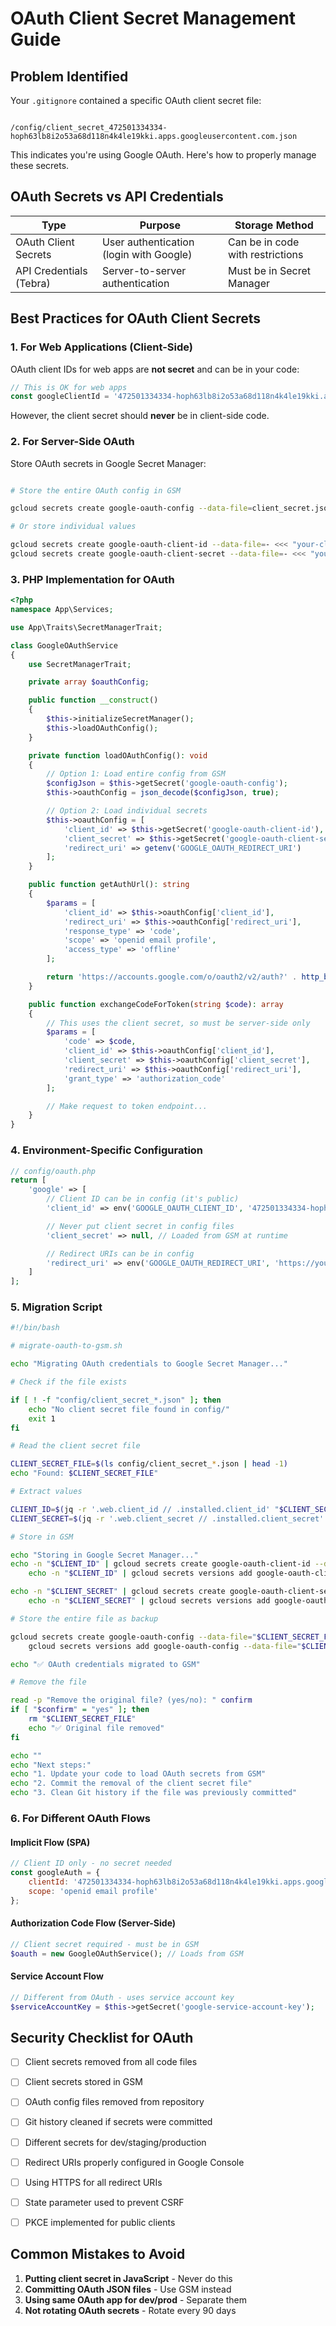 
# OAuth Client Secret Management Guide

## Problem Identified

Your `.gitignore` contained a specific OAuth client secret file:

```

/config/client_secret_472501334334-hoph63lb8i2o53a68d118n4k4le19kki.apps.googleusercontent.com.json

```

This indicates you're using Google OAuth. Here's how to properly manage these secrets.

## OAuth Secrets vs API Credentials

| Type | Purpose | Storage Method |
|------|---------|----------------|
| OAuth Client Secrets | User authentication (login with Google) | Can be in code with restrictions |
| API Credentials (Tebra) | Server-to-server authentication | Must be in Secret Manager |

## Best Practices for OAuth Client Secrets

### 1. For Web Applications (Client-Side)

OAuth client IDs for web apps are **not secret** and can be in your code:

```javascript
// This is OK for web apps
const googleClientId = '472501334334-hoph63lb8i2o53a68d118n4k4le19kki.apps.googleusercontent.com';

```

However, the client secret should **never** be in client-side code.

### 2. For Server-Side OAuth

Store OAuth secrets in Google Secret Manager:

```bash

# Store the entire OAuth config in GSM

gcloud secrets create google-oauth-config --data-file=client_secret.json

# Or store individual values

gcloud secrets create google-oauth-client-id --data-file=- <<< "your-client-id"
gcloud secrets create google-oauth-client-secret --data-file=- <<< "your-client-secret"

```

### 3. PHP Implementation for OAuth

```php
<?php
namespace App\Services;

use App\Traits\SecretManagerTrait;

class GoogleOAuthService
{
    use SecretManagerTrait;

    private array $oauthConfig;

    public function __construct()
    {
        $this->initializeSecretManager();
        $this->loadOAuthConfig();
    }

    private function loadOAuthConfig(): void
    {
        // Option 1: Load entire config from GSM
        $configJson = $this->getSecret('google-oauth-config');
        $this->oauthConfig = json_decode($configJson, true);

        // Option 2: Load individual secrets
        $this->oauthConfig = [
            'client_id' => $this->getSecret('google-oauth-client-id'),
            'client_secret' => $this->getSecret('google-oauth-client-secret'),
            'redirect_uri' => getenv('GOOGLE_OAUTH_REDIRECT_URI')
        ];
    }

    public function getAuthUrl(): string
    {
        $params = [
            'client_id' => $this->oauthConfig['client_id'],
            'redirect_uri' => $this->oauthConfig['redirect_uri'],
            'response_type' => 'code',
            'scope' => 'openid email profile',
            'access_type' => 'offline'
        ];

        return 'https://accounts.google.com/o/oauth2/v2/auth?' . http_build_query($params);
    }

    public function exchangeCodeForToken(string $code): array
    {
        // This uses the client secret, so must be server-side only
        $params = [
            'code' => $code,
            'client_id' => $this->oauthConfig['client_id'],
            'client_secret' => $this->oauthConfig['client_secret'],
            'redirect_uri' => $this->oauthConfig['redirect_uri'],
            'grant_type' => 'authorization_code'
        ];

        // Make request to token endpoint...
    }
}

```

### 4. Environment-Specific Configuration

```php
// config/oauth.php
return [
    'google' => [
        // Client ID can be in config (it's public)
        'client_id' => env('GOOGLE_OAUTH_CLIENT_ID', '472501334334-hoph63lb8i2o53a68d118n4k4le19kki.apps.googleusercontent.com'),

        // Never put client secret in config files
        'client_secret' => null, // Loaded from GSM at runtime

        // Redirect URIs can be in config
        'redirect_uri' => env('GOOGLE_OAUTH_REDIRECT_URI', 'https://yourapp.com/auth/callback'),
    ]
];

```

### 5. Migration Script

```bash
#!/bin/bash

# migrate-oauth-to-gsm.sh

echo "Migrating OAuth credentials to Google Secret Manager..."

# Check if the file exists

if [ ! -f "config/client_secret_*.json" ]; then
    echo "No client secret file found in config/"
    exit 1
fi

# Read the client secret file

CLIENT_SECRET_FILE=$(ls config/client_secret_*.json | head -1)
echo "Found: $CLIENT_SECRET_FILE"

# Extract values

CLIENT_ID=$(jq -r '.web.client_id // .installed.client_id' "$CLIENT_SECRET_FILE")
CLIENT_SECRET=$(jq -r '.web.client_secret // .installed.client_secret' "$CLIENT_SECRET_FILE")

# Store in GSM

echo "Storing in Google Secret Manager..."
echo -n "$CLIENT_ID" | gcloud secrets create google-oauth-client-id --data-file=- 2>/dev/null || \
    echo -n "$CLIENT_ID" | gcloud secrets versions add google-oauth-client-id --data-file=-

echo -n "$CLIENT_SECRET" | gcloud secrets create google-oauth-client-secret --data-file=- 2>/dev/null || \
    echo -n "$CLIENT_SECRET" | gcloud secrets versions add google-oauth-client-secret --data-file=-

# Store the entire file as backup

gcloud secrets create google-oauth-config --data-file="$CLIENT_SECRET_FILE" 2>/dev/null || \
    gcloud secrets versions add google-oauth-config --data-file="$CLIENT_SECRET_FILE"

echo "✅ OAuth credentials migrated to GSM"

# Remove the file

read -p "Remove the original file? (yes/no): " confirm
if [ "$confirm" = "yes" ]; then
    rm "$CLIENT_SECRET_FILE"
    echo "✅ Original file removed"
fi

echo ""
echo "Next steps:"
echo "1. Update your code to load OAuth secrets from GSM"
echo "2. Commit the removal of the client secret file"
echo "3. Clean Git history if the file was previously committed"

```

### 6. For Different OAuth Flows

#### Implicit Flow (SPA)

```javascript
// Client ID only - no secret needed
const googleAuth = {
    clientId: '472501334334-hoph63lb8i2o53a68d118n4k4le19kki.apps.googleusercontent.com',
    scope: 'openid email profile'
};

```

#### Authorization Code Flow (Server-Side)

```php
// Client secret required - must be in GSM
$oauth = new GoogleOAuthService(); // Loads from GSM

```

#### Service Account Flow

```php
// Different from OAuth - uses service account key
$serviceAccountKey = $this->getSecret('google-service-account-key');

```

## Security Checklist for OAuth

- [ ] Client secrets removed from all code files

- [ ] Client secrets stored in GSM

- [ ] OAuth config files removed from repository

- [ ] Git history cleaned if secrets were committed

- [ ] Different secrets for dev/staging/production

- [ ] Redirect URIs properly configured in Google Console

- [ ] Using HTTPS for all redirect URIs

- [ ] State parameter used to prevent CSRF

- [ ] PKCE implemented for public clients

## Common Mistakes to Avoid

1. **Putting client secret in JavaScript** - Never do this
2. **Committing OAuth JSON files** - Use GSM instead
3. **Using same OAuth app for dev/prod** - Separate them
4. **Not rotating OAuth secrets** - Rotate every 90 days
